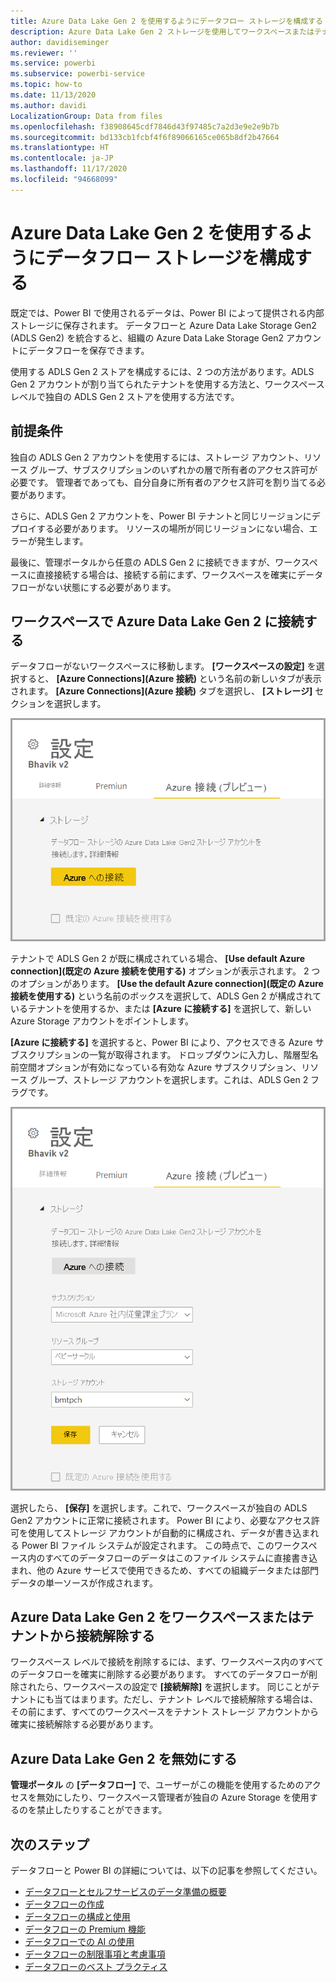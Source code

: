 ```yaml
---
title: Azure Data Lake Gen 2 を使用するようにデータフロー ストレージを構成する
description: Azure Data Lake Gen 2 ストレージを使用してワークスペースまたはテナントを構成する方法の概要
author: davidiseminger
ms.reviewer: ''
ms.service: powerbi
ms.subservice: powerbi-service
ms.topic: how-to
ms.date: 11/13/2020
ms.author: davidi
LocalizationGroup: Data from files
ms.openlocfilehash: f38908645cdf7846d43f97485c7a2d3e9e2e9b7b
ms.sourcegitcommit: bd133cb1fcbf4f6f89066165ce065b8df2b47664
ms.translationtype: HT
ms.contentlocale: ja-JP
ms.lasthandoff: 11/17/2020
ms.locfileid: "94668099"
---
```

# <a name="configuring-dataflow-storage-to-use-azure-data-lake-gen-2"></a>Azure Data Lake Gen 2 を使用するようにデータフロー ストレージを構成する 

既定では、Power BI で使用されるデータは、Power BI によって提供される内部ストレージに保存されます。 データフローと Azure Data Lake Storage Gen2 (ADLS Gen2) を統合すると、組織の Azure Data Lake Storage Gen2 アカウントにデータフローを保存できます。

使用する ADLS Gen 2 ストアを構成するには、2 つの方法があります。ADLS Gen 2 アカウントが割り当てられたテナントを使用する方法と、ワークスペース レベルで独自の ADLS Gen 2 ストアを使用する方法です。 

## <a name="pre-requisites"></a>前提条件

独自の ADLS Gen 2 アカウントを使用するには、ストレージ アカウント、リソース グループ、サブスクリプションのいずれかの層で所有者のアクセス許可が必要です。 管理者であっても、自分自身に所有者のアクセス許可を割り当てる必要があります。 

さらに、ADLS Gen 2 アカウントを、Power BI テナントと同じリージョンにデプロイする必要があります。 リソースの場所が同じリージョンにない場合、エラーが発生します。

最後に、管理ポータルから任意の ADLS Gen 2 に接続できますが、ワークスペースに直接接続する場合は、接続する前にまず、ワークスペースを確実にデータフローがない状態にする必要があります。

## <a name="connecting-to-an-azure-data-lake-gen-2-at-a-workspace"></a>ワークスペースで Azure Data Lake Gen 2 に接続する
データフローがないワークスペースに移動します。 **[ワークスペースの設定]** を選択すると、 **[Azure Connections]\(Azure 接続\)** という名前の新しいタブが表示されます。 **[Azure Connections]\(Azure 接続\)** タブを選択し、 **[ストレージ]** セクションを選択します。


![Azure に接続する](media/dataflows-azure-data-lake-storage-integration/connect-to-azure.png)
 
テナントで ADLS Gen 2 が既に構成されている場合、 **[Use default Azure connection]\(既定の Azure 接続を使用する\)** オプションが表示されます。 2 つのオプションがあります。 **[Use the default Azure connection]\(既定の Azure 接続を使用する\)** という名前のボックスを選択して、ADLS Gen 2 が構成されているテナントを使用するか、または **[Azure に接続する]** を選択して、新しい Azure Storage アカウントをポイントします。 

**[Azure に接続する]** を選択すると、Power BI により、アクセスできる Azure サブスクリプションの一覧が取得されます。 ドロップダウンに入力し、階層型名前空間オプションが有効になっている有効な Azure サブスクリプション、リソース グループ、ストレージ アカウントを選択します。これは、ADLS Gen 2 フラグです。

![サブスクリプションの詳細](media/dataflows-azure-data-lake-storage-integration/subscription-details-enter.png)
 
選択したら、 **[保存]** を選択します。これで、ワークスペースが独自の ADLS Gen2 アカウントに正常に接続されます。 Power BI により、必要なアクセス許可を使用してストレージ アカウントが自動的に構成され、データが書き込まれる Power BI ファイル システムが設定されます。 この時点で、このワークスペース内のすべてのデータフローのデータはこのファイル システムに直接書き込まれ、他の Azure サービスで使用できるため、すべての組織データまたは部門データの単一ソースが作成されます。

## <a name="detaching-azure-data-lake-gen-2-from-a-workspace-or-tenant"></a>Azure Data Lake Gen 2 をワークスペースまたはテナントから接続解除する

ワークスペース レベルで接続を削除するには、まず、ワークスペース内のすべてのデータフローを確実に削除する必要があります。 すべてのデータフローが削除されたら、ワークスペースの設定で **[接続解除]** を選択します。 同じことがテナントにも当てはまります。ただし、テナント レベルで接続解除する場合は、その前にまず、すべてのワークスペースをテナント ストレージ アカウントから確実に接続解除する必要があります。

## <a name="disabling-azure-data-lake-gen-2"></a>Azure Data Lake Gen 2 を無効にする

**管理ポータル** の **[データフロー]** で、ユーザーがこの機能を使用するためのアクセスを無効にしたり、ワークスペース管理者が独自の Azure Storage を使用するのを禁止したりすることができます。

## <a name="next-steps"></a>次のステップ
データフローと Power BI の詳細については、以下の記事を参照してください。

* [データフローとセルフサービスのデータ準備の概要](dataflows-introduction-self-service.md)
* [データフローの作成](dataflows-create.md)
* [データフローの構成と使用](dataflows-configure-consume.md)
* [データフローの Premium 機能](dataflows-premium-features.md)
* [データフローでの AI の使用](dataflows-machine-learning-integration.md)
* [データフローの制限事項と考慮事項](dataflows-features-limitations.md)
* [データフローのベスト プラクティス](dataflows-best-practices.md)
